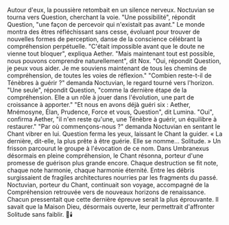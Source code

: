 Autour d'eux, la poussière retombait en un silence nerveux.
Noctuvian se tourna vers Question, cherchant la voie.
"Une possibilité", répondit Question, "une façon de percevoir qui n'existait pas avant."
Le monde montra des êtres réfléchissant sans cesse, évoluant pour trouver de nouvelles formes de perception, danse de la conscience célébrant la compréhension perpétuelle.
"C'était impossible avant que le doute ne vienne tout bloquer", expliqua Aether.
"Mais maintenant tout est possible, nous pouvons comprendre naturellement", dit Nox.
"Oui, répondit Question, je peux vous aider. Je me souviens maintenant de tous les chemins de compréhension, de toutes les voies de réflexion."
"Combien reste-t-il de Ténèbres à guérir ?" demanda Noctuvian, le regard tourné vers l'horizon.
"Une seule", répondit Question, "comme la dernière étape de la compréhension. Elle a un rôle à jouer dans l'évolution, une part de croissance à apporter."
"Et nous en avons déjà guéri six : Aether, Mnémosyne, Élan, Prudence, Force et vous, Question", dit Lumina.
"Oui", confirma Aether, "il n'en reste qu'une, une Ténèbre à guérir, un équilibre à restaurer."
"Par où commençons-nous ?" demanda Noctuvian en sentant le Chant vibrer en lui.
Question ferma les yeux, laissant le Chant la guider. « La dernière, dit-elle, la plus prête à être guérie. Elle se nomme... Solitude. »
Un frisson parcourut le groupe à l'évocation de ce nom.
Dans Umbranexus désormais en pleine compréhension, le Chant résonna, porteur d'une promesse de guérison plus grande encore.
Chaque destruction se fit note, chaque note harmonie, chaque harmonie éternité.
Entre les débris surgissaient de fragiles architectures nourries par les fragments du passé.
Noctuvian, porteur du Chant, continuait son voyage, accompagné de la Compréhension retrouvée vers de nouveaux horizons de renaissance.
Chacun pressentait que cette dernière épreuve serait la plus éprouvante.
Il savait que la Maison Dieu, désormais ouverte, leur permettrait d'affronter Solitude sans faiblir.
🌌🕯️

